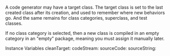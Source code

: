 A code generator may have a target class. The target class is set to the last created class after its creation, and used to remember where new behaviors go. And the same remains for class categories, superclass, and test classes.

If no class category is selected, then a new class is compiled in an empty category in an "empty" package, meaning you must assign it manually later.

Instance Variables
	cleanTarget:		<Object>
	codeStream:		<Object>
	sourceCode:		<Object>
	sourceString:		<Object>
	targetClass:		<Object>
	targetClassCategory:		<Object>
	targetMethodCategory:		<Object>
	targetSelector:		<Object>
	targetSuperclass:		<Object>
	targetTestCategory:		<Object>
	targetTestClass:		<Object>
	targetTestSuperclass:		<Object>
	userComment:		<Object>

cleanTarget
	- xxxxx

codeStream
	- xxxxx

sourceCode
	- xxxxx

sourceString
	- xxxxx

targetClass
	- xxxxx

targetClassCategory
	- xxxxx

targetMethodCategory
	- xxxxx

targetSelector
	- xxxxx

targetSuperclass
	- xxxxx

targetTestCategory
	- xxxxx

targetTestClass
	- xxxxx

targetTestSuperclass
	- xxxxx

userComment
	- xxxxx
